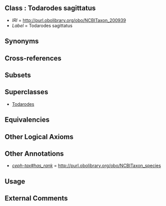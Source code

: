 
## Class : Todarodes sagittatus

 * *IRI* = http://purl.obolibrary.org/obo/NCBITaxon_200939
 * *Label* = Todarodes sagittatus

## Synonyms


## Cross-references


## Subsets


## Superclasses

 * [Todarodes](../../NCBITaxon/36/NCBITaxon_6636.md)

## Equivalencies


## Other Logical Axioms


## Other Annotations

 * *[ceph-tax#has_rank](../../ceph-tax#has/nk/ceph-tax#has_rank.md)* = http://purl.obolibrary.org/obo/NCBITaxon_species

## Usage


## External Comments

